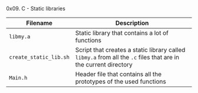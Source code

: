 0x09. C - Static libraries

| Filename | Description |
| -------- | ----------- |
| `libmy.a` | Static library that contains a lot of functions |
| `create_static_lib.sh` | Script that creates a static library called `libmy.a` from all the `.c` files that are in the current directory |
| `Main.h` | Header file that contains all the prototypes of the used functions |